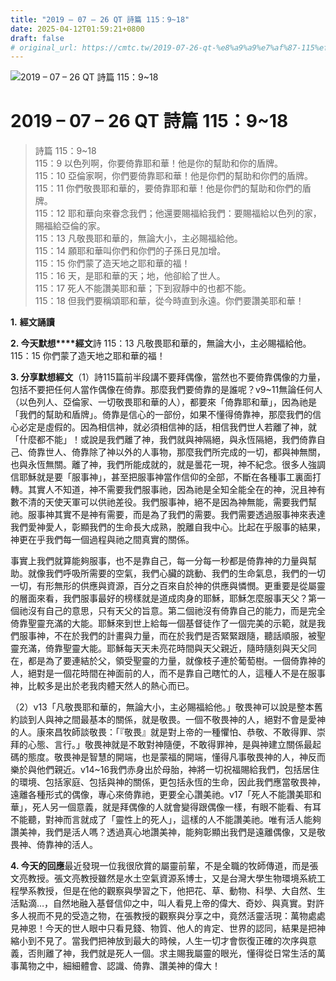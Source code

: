 ```yaml
---
title: "2019 – 07 – 26 QT 詩篇 115：9~18"
date: 2025-04-12T01:59:21+0800
draft: false
# original_url: https://cmtc.tw/2019-07-26-qt-%e8%a9%a9%e7%af%87-115%ef%bc%9a918
---
```


![2019 – 07 – 26 QT 詩篇 115：9\~18](/images/qt.jpg   "2019 – 07 – 26 QT 詩篇 115：9\~18")

# 2019 – 07 – 26 QT 詩篇 115：9\~18

> 詩篇 115：9\~18  
> 115：9 以色列啊，你要倚靠耶和華！他是你的幫助和你的盾牌。  
> 115：10 亞倫家啊，你們要倚靠耶和華！他是你們的幫助和你們的盾牌。  
> 115：11 你們敬畏耶和華的，要倚靠耶和華！他是你們的幫助和你們的盾牌。  
> 115：12 耶和華向來眷念我們；他還要賜福給我們：要賜福給以色列的家，賜福給亞倫的家。  
> 115：13 凡敬畏耶和華的，無論大小，主必賜福給他。  
> 115：14 願耶和華叫你們和你們的子孫日見加增。  
> 115：15 你們蒙了造天地之耶和華的福！  
> 115：16 天，是耶和華的天；地，他卻給了世人。  
> 115：17 死人不能讚美耶和華；下到寂靜中的也都不能。  
> 115：18 但我們要稱頌耶和華，從今時直到永遠。你們要讚美耶和華！

**1.** **經文誦讀**

**2. 今天默想****經文**詩 115：13 凡敬畏耶和華的，無論大小，主必賜福給他。  
115：15 你們蒙了造天地之耶和華的福！

**3. 分享默想經文**（1）詩115篇前半段講不要拜偶像，當然也不要倚靠偶像的力量，包括不要把任何人當作偶像在倚靠。那麼我們要倚靠的是誰呢？v9\~11無論任何人（以色列人、亞倫家、一切敬畏耶和華的人），都要來「倚靠耶和華」，因為祂是「我們的幫助和盾牌」。倚靠是信心的一部份，如果不懂得倚靠神，那麼我們的信心必定是虛假的。因為相信神，就必須相信神的話，相信我們世人若離了神，就「什麼都不能」！或說是我們離了神，我們就與神隔絕，與永恆隔絕，我們倚靠自己、倚靠世人、倚靠除了神以外的人事物，那麼我們所完成的一切，都與神無關，也與永恆無關。離了神，我們所能成就的，就是曇花一現，神不紀念。很多人強調信耶穌就是要「服事神」，甚至把服事神當作信仰的全部，不斷在各種事工裏面打轉。其實人不知道，神不需要我們服事祂，因為祂是全知全能全在的神，況且神有數不清的天使天軍可以供祂差役。我們服事神，絕不是因為神無能，需要我們幫祂。服事神其實不是神有需要，而是為了我們的需要。我們需要透過服事神來表達我們愛神愛人，彰顯我們的生命長大成熟，脫離自我中心。比起在乎服事的結果，神更在乎我們每一個過程與祂之間真實的關係。

事實上我們就算能夠服事，也不是靠自己，每一分每一秒都是倚靠神的力量與幫助。就像我們呼吸所需要的空氣，我們心臟的跳動、我們的生命氣息，我們的一切一切，有形無形的供應與資源，百分之百來自於神的供應與憐憫。更重要是從屬靈的層面來看，我們服事最好的榜樣就是道成肉身的耶穌，耶穌怎麼服事天父？第一個祂沒有自己的意思，只有天父的旨意。第二個祂沒有倚靠自己的能力，而是完全倚靠聖靈充滿的大能。耶穌來到世上給每一個基督徒作了一個完美的示範，就是我們服事神，不在於我們的計畫與力量，而在於我們是否緊緊跟隨，聽話順服，被聖靈充滿，倚靠聖靈大能。耶穌每天天未亮花時間與天父親近，隨時隨刻與天父同在，都是為了要連結於父，領受聖靈的力量，就像枝子連於葡萄樹。一個倚靠神的人，絕對是一個花時間在神面前的人，而不是靠自己瞎忙的人，這種人不是在服事神，比較多是出於老我肉體天然人的熱心而已。

（2）v13「凡敬畏耶和華的，無論大小，主必賜福給他。」敬畏神可以說是整本舊約談到人與神之間最基本的關係，就是敬畏。一個不敬畏神的人，絕對不會是愛神的人。康來昌牧師談敬畏：「『敬畏』就是對上帝的一種懼怕、恭敬、不敢得罪、崇拜的心態、言行。」敬畏神就是不敢對神隨便，不敢得罪神，是與神建立關係最起碼的態度。敬畏神是智慧的開端，也是蒙福的開端，懂得凡事敬畏神的人，神反而樂於與他們親近。v14\~16我們赤身出於母胎，神將一切祝福賜給我們，包括居住的環境、包括家庭、包括與神的關係，更包括永恆的生命，因此我們應當敬畏神，遠離各種形式的偶像，專心來倚靠祂，更要全心讚美祂。v17「死人不能讚美耶和華」，死人另一個意義，就是拜偶像的人就會變得跟偶像一樣，有眼不能看、有耳不能聽，對神而言就成了「靈性上的死人」，這樣的人不能讚美祂。唯有活人能夠讚美神，我們是活人嗎？透過真心地讚美神，能夠彰顯出我們是遠離偶像，又是敬畏神、倚靠神的活人。

**4. 今天的回應**最近發現一位我很欣賞的屬靈前輩，不是全職的牧師傳道，而是張文亮教授。張文亮教授雖然是水土空氣資源系博士，又是台灣大學生物環境系統工程學系教授，但是在他的觀察與學習之下，他把花、草、動物、科學、大自然、生活點滴…，自然地融入基督信仰之中，叫人看見上帝的偉大、奇妙、與真實。對許多人視而不見的受造之物，在張教授的觀察與分享之中，竟然活靈活現：萬物處處見神恩！今天的世人眼中只看見錢、物質、他人的肯定、世界的認同，結果是把神縮小到不見了。當我們把神放到最大的時候，人生一切才會恢復正確的次序與意義，否則離了神，我們就是死人一個。求主賜我屬靈的眼光，懂得從日常生活的萬事萬物之中，細細體會、認識、倚靠、讚美神的偉大！